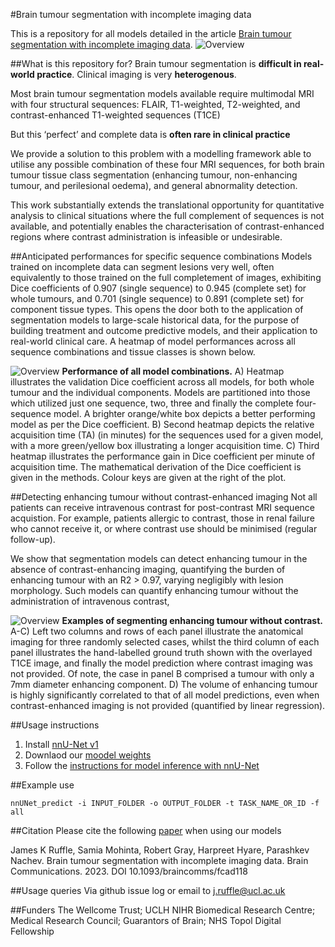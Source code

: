 #Brain tumour segmentation with incomplete imaging data

This is a repository for all models detailed in the article [Brain tumour segmentation with incomplete imaging data](https://arxiv.org/abs/2206.06120).
![Overview](assets/graphical_abstract)


##What is this repository for?
Brain tumour segmentation is **difficult in real-world practice**. Clinical imaging is very **heterogenous**.

Most brain tumour segmentation models available require multimodal MRI with four structural sequences: FLAIR, T1-weighted, T2-weighted, and contrast-enhanced T1-weighted sequences (T1CE)

But this ‘perfect’ and complete data is **often rare in clinical practice** 

We provide a solution to this problem with a modelling framework able to utilise any possible combination of these four MRI sequences, for both brain tumour tissue class segmentation (enhancing tumour, non-enhancing tumour, and perilesional oedema), and general abnormality detection.

This work substantially extends the translational opportunity for quantitative analysis to clinical situations where the full complement of sequences is not available, and potentially enables the characterisation of contrast-enhanced regions where contrast administration is infeasible or undesirable.



##Anticipated performances for specific sequence combinations
Models trained on incomplete data can segment lesions very well, often equivalently to those trained on the full completement of images, exhibiting Dice coefficients of 0.907 (single sequence) to 0.945 (complete set) for whole tumours, and 0.701 (single sequence) to 0.891 (complete set) for component tissue types. This opens the door both to the application of segmentation models to large-scale historical data, for the purpose of building treatment and outcome predictive models, and their application to real-world clinical care. A heatmap of model performances across all sequence combinations and tissue classes is shown below.

![Overview](assets/figure1)
**Performance of all model combinations.** A) Heatmap illustrates the validation Dice coefficient across all models, for both whole tumour and the individual components. Models are partitioned into those which utilized just one sequence, two, three and finally the complete four- sequence model. A brighter orange/white box depicts a better performing model as per the Dice coefficient. B) Second heatmap depicts the relative acquisition time (TA) (in minutes) for the sequences used for a given model, with a more green/yellow box illustrating a longer acquisition time. C) Third heatmap illustrates the performance gain in Dice coefficient per minute of acquisition time. The mathematical derivation of the Dice coefficient is given in the methods. Colour keys are given at the right of the plot.

##Detecting enhancing tumour without contrast-enhanced imaging
Not all patients can receive intravenous contrast for post-contrast MRI sequence acquistion.
For example, patients allergic to contrast, those in renal failure who cannot receive it, or where contrast use should be minimised (regular follow-up).

We show that segmentation models can detect enhancing tumour in the absence of contrast-enhancing imaging, quantifying the burden of enhancing tumour with an R2 > 0.97, varying negligibly with lesion morphology. Such models can quantify enhancing tumour without the administration of intravenous contrast, 

![Overview](assets/figure2)
**Examples of segmenting enhancing tumour without contrast.** A-C) Left two columns and rows of each panel illustrate the anatomical imaging for three randomly selected cases, whilst the third column of each panel illustrates the hand-labelled ground truth shown with the overlayed T1CE image, and finally the model prediction where contrast imaging was not provided. Of note, the case in panel B comprised a tumour with only a 7mm diameter enhancing component. D) The volume of enhancing tumour is highly significantly correlated to that of all model predictions, even when contrast-enhanced imaging is not provided (quantified by linear regression).

##Usage instructions
1. Install [nnU-Net v1](https://github.com/MIC-DKFZ/nnUNet/tree/nnunetv1)
2. Downlaod our [moodel weights](www.google.com)
3. Follow the [instructions for model inference with nnU-Net](https://github.com/MIC-DKFZ/nnUNet/tree/nnunetv1#run-inference)


##Example use
```
nnUNet_predict -i INPUT_FOLDER -o OUTPUT_FOLDER -t TASK_NAME_OR_ID -f all
```


##Citation
Please cite the following [paper](https://arxiv.org/abs/2206.06120) when using our models

James K Ruffle, Samia Mohinta, Robert Gray, Harpreet Hyare, Parashkev Nachev. Brain tumour segmentation with incomplete imaging data. Brain Communications. 2023. DOI 10.1093/braincomms/fcad118


##Usage queries
Via github issue log or email to j.ruffle@ucl.ac.uk


##Funders
The Wellcome Trust; UCLH NIHR Biomedical Research Centre; Medical Research Council; Guarantors of Brain; NHS Topol Digital Fellowship
